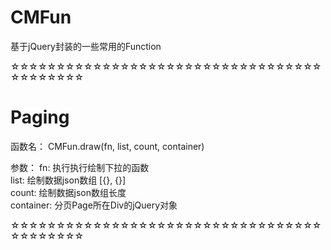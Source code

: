 # CMFun
基于jQuery封装的一些常用的Function

☆☆☆☆☆☆☆☆☆☆☆☆☆☆☆☆☆☆☆☆☆☆☆☆☆☆☆☆☆☆☆☆☆☆☆☆☆☆☆☆☆☆
# Paging

函数名： CMFun.draw(fn, list, count, container)  <br/>

参数：
fn: 执行执行绘制下拉的函数 <br/>
list: 绘制数据json数组 [{}, {}] <br/>
count: 绘制数据json数组长度 <br/>
container: 分页Page所在Div的jQuery对象 <br/>

☆☆☆☆☆☆☆☆☆☆☆☆☆☆☆☆☆☆☆☆☆☆☆☆☆☆☆☆☆☆☆☆☆☆☆☆☆☆☆☆☆☆


#
